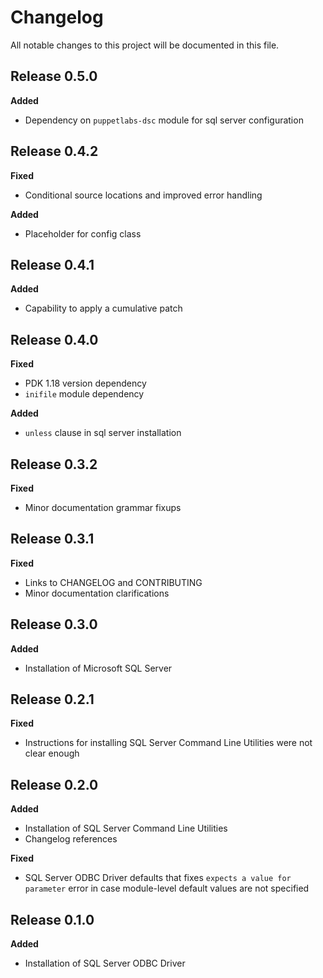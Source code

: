 # Changelog

All notable changes to this project will be documented in this file.

## Release 0.5.0

**Added**

* Dependency on `puppetlabs-dsc` module for sql server configuration

## Release 0.4.2

**Fixed**

* Conditional source locations and improved error handling

**Added**

* Placeholder for config class

## Release 0.4.1

**Added**

* Capability to apply a cumulative patch

## Release 0.4.0

**Fixed**

* PDK 1.18 version dependency
* `inifile` module dependency

**Added**

* `unless` clause in sql server installation

## Release 0.3.2

**Fixed**

* Minor documentation grammar fixups

## Release 0.3.1

**Fixed**

* Links to CHANGELOG and CONTRIBUTING
* Minor documentation clarifications

## Release 0.3.0

**Added**

* Installation of Microsoft SQL Server

## Release 0.2.1

**Fixed**

* Instructions for installing SQL Server Command Line Utilities were not clear enough

## Release 0.2.0

**Added**

* Installation of SQL Server Command Line Utilities
* Changelog references

**Fixed**

* SQL Server ODBC Driver defaults that fixes `expects a value for parameter` error in case module-level default values are not specified

## Release 0.1.0

**Added**

* Installation of SQL Server ODBC Driver
